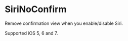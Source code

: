 SiriNoConfirm
=============================

Remove confirmation view when you enable/disable Siri.

Supported iOS 5, 6 and 7.